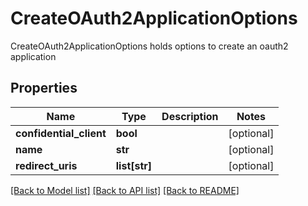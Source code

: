 # CreateOAuth2ApplicationOptions

CreateOAuth2ApplicationOptions holds options to create an oauth2 application

## Properties
Name | Type | Description | Notes
------------ | ------------- | ------------- | -------------
**confidential_client** | **bool** |  | [optional] 
**name** | **str** |  | [optional] 
**redirect_uris** | **list[str]** |  | [optional] 

[[Back to Model list]](../README.md#documentation-for-models) [[Back to API list]](../README.md#documentation-for-api-endpoints) [[Back to README]](../README.md)


